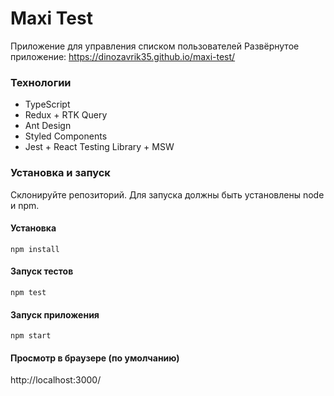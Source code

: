 # Maxi Test
Приложение для управления списком пользователей
Развёрнутое приложение: https://dinozavrik35.github.io/maxi-test/

### Технологии
- TypeScript
- Redux + RTK Query
- Ant Design
- Styled Components
- Jest + React Testing Library + MSW

### Установка и  запуск
Склонируйте репозиторий. Для запуска должны быть установлены node и npm.

#### Установка

`npm install`

#### Запуск тестов

`npm test`

#### Запуск приложения

`npm start`

#### Просмотр в браузере (по умолчанию)

http://localhost:3000/
